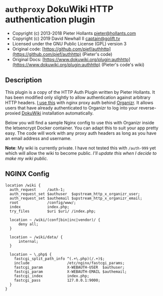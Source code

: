 
# `authproxy` DokuWiki HTTP authentication plugin

* Copyright (c) 2013-2018 Pieter Hollants <pieter@hollants.com>
* Copyright (c) 2019 David Newhall II <captain@golift.tv>
* Licensed under the GNU Public License (GPL) version 3
* Original code: [https://github.com/pief/authhttp](https://github.com/pief/authhttp) (Pieter's code)
* Original Docs: [https://www.dokuwiki.org/plugin:authhttp](https://www.dokuwiki.org/plugin:authhttp)
  (Pieter's code's wiki)

## Description

This plugin is a copy of the HTTP Auth Plugin written by Pieter Hollants.
It has been modified only slightly to allow authentication against arbitrary HTTP
headers. [I use this](https://golift.tv/wiki) with nginx proxy auth behind
[Organizr](https://github.com/causefx/Organizr). It allows users that have
already authenticated to Organizr to log into your reverse-proxied
[DokuWiki](http://dokuwiki.org) installation automatically.

Below you will find a sample Nginx config to use this with Organizr inside the
letsencrypt Docker container. You can adapt this to suit your app pretty easy.
The code will work with any proxy auth headers as long as you have an email
address and username.

**Note**: My wiki is currently private. I have not tested this with `/auth-999` yet
which will allow the wiki to become public. _I'll update this when I decide to make
my wiki public._

## NGINX Config

```shell
location /wiki {
  auth_request     /auth-1;
  auth_request_set $authuser  $upstream_http_x_organizr_user;
  auth_request_set $authemail $upstream_http_x_organizr_email;
  root             /config/www/;
  index            index.php;
  try_files        $uri $uri/ /index.php;

  location ~ /wiki/(conf|bin|inc|vendor)/ {
      deny all;
  }

  location ~ /wiki/data/ {
      internal;
  }

  location ~ \.php$ {
    fastcgi_split_path_info ^(.+\.php)(/.+)$;
    include                 /etc/nginx/fastcgi_params;
    fastcgi_param           X-WEBAUTH-USER  $authuser;
    fastcgi_param           X-WEBAUTH-EMAIL $authemail;
    fastcgi_index           index.php;
    fastcgi_pass            127.0.0.1:9000;
  }
}
```
